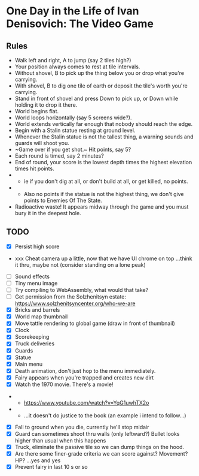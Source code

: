 # One Day in the Life of Ivan Denisovich: The Video Game

## Rules

- Walk left and right, A to jump (say 2 tiles high?)
- Your position always comes to rest at tile intervals.
- Without shovel, B to pick up the thing below you or drop what you're carrying.
- With shovel, B to dig one tile of earth or deposit the tile's worth you're carrying.
- Stand in front of shovel and press Down to pick up, or Down while holding it to drop it there.
- World begins flat.
- World loops horizontally (say 5 screens wide?).
- World extends vertically far enough that nobody should reach the edge.
- Begin with a Stalin statue resting at ground level.
- Whenever the Stalin statue is not the tallest thing, a warning sounds and guards will shoot you.
- ~Game over if you get shot.~ Hit points, say 5?
- Each round is timed, say 2 minutes?
- End of round, your score is the lowest depth times the highest elevation times hit points.
- - ie if you don't dig at all, or don't build at all, or get killed, no points.
- - Also no points if the statue is not the highest thing, we don't give points to Enemies Of The State.
- Radioactive waste! It appears midway through the game and you must bury it in the deepest hole.

## TODO

- [x] Persist high score
- xxx Cheat camera up a little, now that we have UI chrome on top ...think it thru, maybe not (consider standing on a lone peak)
- [ ] Sound effects
- [ ] Tiny menu image
- [ ] Try compiling to WebAssembly, what would that take?
- [ ] Get permission from the Solzhenitsyn estate: https://www.solzhenitsyncenter.org/who-we-are
- [x] Bricks and barrels
- [x] World map thumbnail
- [x] Move tattle rendering to global game (draw in front of thumbnail)
- [x] Clock
- [x] Scorekeeping
- [x] Truck deliveries
- [x] Guards
- [x] Statue
- [x] Main menu
- [x] Death animation, don't just hop to the menu immediately.
- [x] Fairy appears when you're trapped and creates new dirt
- [x] Watch the 1970 movie. There's a movie!
- - https://www.youtube.com/watch?v=YqG1uwhTX2o
- - ...it doesn't do justice to the book (an example i intend to follow...)
- [x] Fall to ground when you die, currently he'll stop midair
- [x] Guard can sometimes shoot thru walls (only leftward?) Bullet looks higher than usual when this happens
- [x] Truck, eliminate the passive tile so we can dump things on the hood.
- [x] Are there some finer-grade criteria we can score against? Movement? HP? ...yes and yes
- [x] Prevent fairy in last 10 s or so
